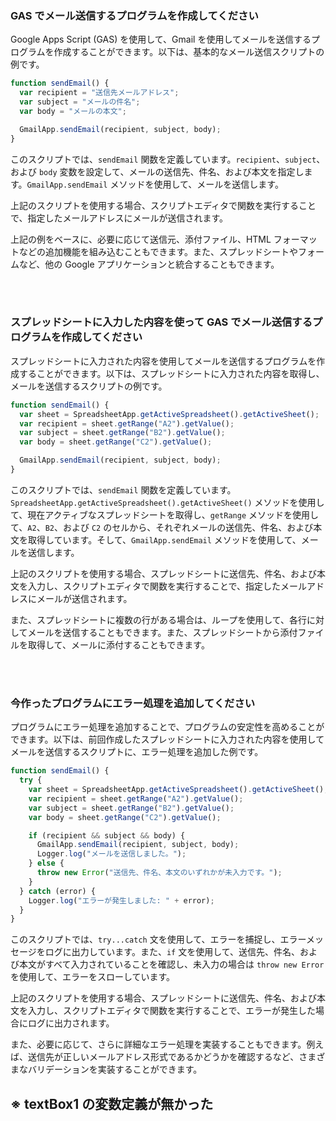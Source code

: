 ### GAS でメール送信するプログラムを作成してください

Google Apps Script (GAS) を使用して、Gmail を使用してメールを送信するプログラムを作成することができます。以下は、基本的なメール送信スクリプトの例です。

```javascript
function sendEmail() {
  var recipient = "送信先メールアドレス";
  var subject = "メールの件名";
  var body = "メールの本文";

  GmailApp.sendEmail(recipient, subject, body);
}
```

このスクリプトでは、`sendEmail` 関数を定義しています。`recipient`、`subject`、および `body` 変数を設定して、メールの送信先、件名、および本文を指定します。`GmailApp.sendEmail` メソッドを使用して、メールを送信します。

上記のスクリプトを使用する場合、スクリプトエディタで関数を実行することで、指定したメールアドレスにメールが送信されます。

上記の例をベースに、必要に応じて送信元、添付ファイル、HTML フォーマットなどの追加機能を組み込むこともできます。また、スプレッドシートやフォームなど、他の Google アプリケーションと統合することもできます。

<br><br>

### スプレッドシートに入力した内容を使って GAS でメール送信するプログラムを作成してください

スプレッドシートに入力された内容を使用してメールを送信するプログラムを作成することができます。以下は、スプレッドシートに入力された内容を取得し、メールを送信するスクリプトの例です。

```javascript
function sendEmail() {
  var sheet = SpreadsheetApp.getActiveSpreadsheet().getActiveSheet();
  var recipient = sheet.getRange("A2").getValue();
  var subject = sheet.getRange("B2").getValue();
  var body = sheet.getRange("C2").getValue();

  GmailApp.sendEmail(recipient, subject, body);
}
```

このスクリプトでは、`sendEmail` 関数を定義しています。`SpreadsheetApp.getActiveSpreadsheet().getActiveSheet()` メソッドを使用して、現在アクティブなスプレッドシートを取得し、`getRange` メソッドを使用して、`A2`、`B2`、および `C2` のセルから、それぞれメールの送信先、件名、および本文を取得しています。そして、`GmailApp.sendEmail` メソッドを使用して、メールを送信します。

上記のスクリプトを使用する場合、スプレッドシートに送信先、件名、および本文を入力し、スクリプトエディタで関数を実行することで、指定したメールアドレスにメールが送信されます。

また、スプレッドシートに複数の行がある場合は、ループを使用して、各行に対してメールを送信することもできます。また、スプレッドシートから添付ファイルを取得して、メールに添付することもできます。

<br><br>

### 今作ったプログラムにエラー処理を追加してください

プログラムにエラー処理を追加することで、プログラムの安定性を高めることができます。以下は、前回作成したスプレッドシートに入力された内容を使用してメールを送信するスクリプトに、エラー処理を追加した例です。

```javascript
function sendEmail() {
  try {
    var sheet = SpreadsheetApp.getActiveSpreadsheet().getActiveSheet();
    var recipient = sheet.getRange("A2").getValue();
    var subject = sheet.getRange("B2").getValue();
    var body = sheet.getRange("C2").getValue();

    if (recipient && subject && body) {
      GmailApp.sendEmail(recipient, subject, body);
      Logger.log("メールを送信しました。");
    } else {
      throw new Error("送信先、件名、本文のいずれかが未入力です。");
    }
  } catch (error) {
    Logger.log("エラーが発生しました: " + error);
  }
}
```

このスクリプトでは、`try...catch` 文を使用して、エラーを捕捉し、エラーメッセージをログに出力しています。また、`if` 文を使用して、送信先、件名、および本文がすべて入力されていることを確認し、未入力の場合は `throw new Error` を使用して、エラーをスローしています。

上記のスクリプトを使用する場合、スプレッドシートに送信先、件名、および本文を入力し、スクリプトエディタで関数を実行することで、エラーが発生した場合にログに出力されます。

また、必要に応じて、さらに詳細なエラー処理を実装することもできます。例えば、送信先が正しいメールアドレス形式であるかどうかを確認するなど、さまざまなバリデーションを実装することができます。


## ※ textBox1 の変数定義が無かった
